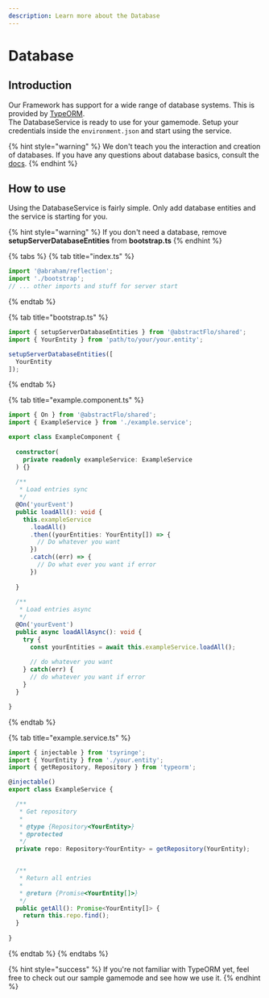 ```yaml
---
description: Learn more about the Database
---
```


# Database

## Introduction

Our Framework has support for a wide range of database systems. This is provided by [TypeORM](https://typeorm.io/#/).  
The DatabaseService is ready to use for your gamemode. Setup your credentials inside the `environment.json` and start using the service.

{% hint style="warning" %}
We don't teach you the interaction and creation of databases. If you have any questions about database basics, consult the [docs](https://typeorm.io/#/).
{% endhint %}

## How to use

Using the DatabaseService is fairly simple. Only add database entities and the service is starting for you.

{% hint style="warning" %}
If you don't need a database, remove **setupServerDatabaseEntities** from **bootstrap.ts**
{% endhint %}

{% tabs %}
{% tab title="index.ts" %}
```typescript
import '@abraham/reflection';
import './bootstrap';
// ... other imports and stuff for server start
```
{% endtab %}

{% tab title="bootstrap.ts" %}
```typescript
import { setupServerDatabaseEntities } from '@abstractFlo/shared';
import { YourEntity } from 'path/to/your/your.entity';

setupServerDatabaseEntities([
  YourEntity
]);
```
{% endtab %}

{% tab title="example.component.ts" %}
```typescript
import { On } from '@abstractFlo/shared';
import { ExampleService } from './example.service';

export class ExampleComponent {
  
  constructor(
    private readonly exampleService: ExampleService
  ) {}
  
  /**
   * Load entries sync
   */
  @On('yourEvent')
  public loadAll(): void {
    this.exampleService
      .loadAll()
      .then((yourEntities: YourEntity[]) => {
        // Do whatever you want
      })
      .catch((err) => {
        // Do what ever you want if error
      })
    
  }
  
  /**
   * Load entries async
   */
  @On('yourEvent')
  public async loadAllAsync(): void {
    try {
      const yourEntities = await this.exampleService.loadAll();
      
      // do whatever you want
    } catch(err) {
      // do whatever you want if error
    }
  }

}

```
{% endtab %}

{% tab title="example.service.ts" %}
```typescript
import { injectable } from 'tsyringe';
import { YourEntity } from './your.entity';
import { getRepository, Repository } from 'typeorm';

@injectable()
export class ExampleService {

  /**
   * Get repository
   *
   * @type {Repository<YourEntity>}
   * @protected
   */
  private repo: Repository<YourEntity> = getRepository(YourEntity);


  /**
   * Return all entries
   *
   * @return {Promise<YourEntity[]>}
   */
  public getAll(): Promise<YourEntity[]> {
    return this.repo.find();
  }
  
}

```
{% endtab %}
{% endtabs %}

{% hint style="success" %}
If you're not familiar with TypeORM yet, feel free to check out our sample gamemode and see how we use it.
{% endhint %}

